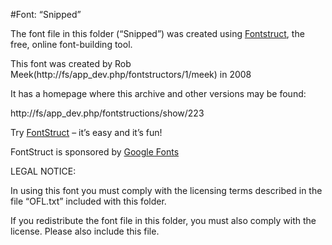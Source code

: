 ﻿#Font: “Snipped”

The font file in this folder (“Snipped”) was created using [Fontstruct](https://fontstruct.com), the free, online font-building tool.

This font was created by Rob Meek(http://fs/app_dev.php/fontstructors/1/meek) in 2008

It has a homepage where this archive and other versions may be found: 

http://fs/app_dev.php/fontstructions/show/223


Try [FontStruct](https://fontstruct.com) – it’s easy and it’s fun!

FontStruct is sponsored by [Google Fonts](https://fonts.google.com)

LEGAL NOTICE:

In using this font you must comply with the licensing terms
described in the file “OFL.txt” included with this folder.

If you redistribute the font file in this folder, you must also
comply with the license.  Please also include this file.
